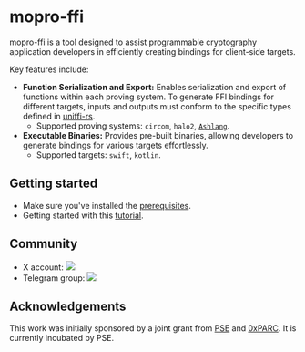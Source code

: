 # mopro-ffi

mopro-ffi is a tool designed to assist programmable cryptography application developers in efficiently creating bindings for client-side targets.

Key features include:

-   **Function Serialization and Export:** Enables serialization and export of functions within each proving system. To generate FFI bindings for different targets, inputs and outputs must conform to the specific types defined in [uniffi-rs](https://mozilla.github.io/uniffi-rs/latest/udl/builtin_types.html).
    -   Supported proving systems: `circom`, `halo2`, [`Ashlang`](https://github.com/chancehudson/ashlang).
-   **Executable Binaries:** Provides pre-built binaries, allowing developers to generate bindings for various targets effortlessly.
    -   Supported targets: `swift`, `kotlin`.

## Getting started

-   Make sure you've installed the [prerequisites](https://zkmopro.org/docs/prerequisites).
-   Getting started with this [tutorial](https://zkmopro.org/docs/setup/rust-setup).

## Community

-   X account: <a href="https://twitter.com/zkmopro"><img src="https://img.shields.io/twitter/follow/zkmopro?style=flat-square&logo=x&label=zkmopro"></a>
-   Telegram group: <a href="https://t.me/zkmopro"><img src="https://img.shields.io/badge/telegram-@zkmopro-blue.svg?style=flat-square&logo=telegram"></a>

## Acknowledgements

This work was initially sponsored by a joint grant from [PSE](https://pse.dev/) and [0xPARC](https://0xparc.org/). It is currently incubated by PSE.
